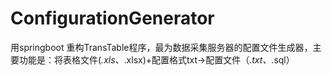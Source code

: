 # ConfigurationGenerator
用springboot 重构TransTable程序，最为数据采集服务器的配置文件生成器，主要功能是：将表格文件(*.xls、*.xlsx)+配置格式txt->配置文件（*.txt、*.sql）
